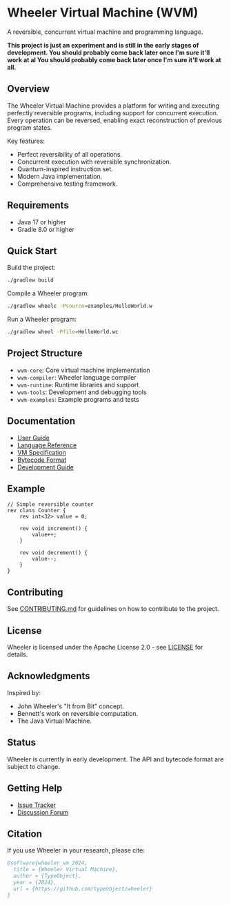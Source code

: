 # Wheeler Virtual Machine (WVM)

A reversible, concurrent virtual machine and programming language.

**This project is just an experiment and is still in the early stages of development. You should probably come back later once I'm sure it'll work at al You should probably come back later once I'm sure it'll work at all.**

## Overview

The Wheeler Virtual Machine provides a platform for writing and executing perfectly reversible programs, including support for concurrent execution. Every operation can be reversed, enabling exact reconstruction of previous program states.

Key features:
- Perfect reversibility of all operations.
- Concurrent execution with reversible synchronization.
- Quantum-inspired instruction set.
- Modern Java implementation.
- Comprehensive testing framework.

## Requirements

- Java 17 or higher
- Gradle 8.0 or higher

## Quick Start

Build the project:
```bash
./gradlew build
```

Compile a Wheeler program:
```bash
./gradlew wheelc -Psource=examples/HelloWorld.w
```

Run a Wheeler program:
```bash
./gradlew wheel -Pfile=HelloWorld.wc
```

## Project Structure

- `wvm-core`: Core virtual machine implementation
- `wvm-compiler`: Wheeler language compiler
- `wvm-runtime`: Runtime libraries and support
- `wvm-tools`: Development and debugging tools
- `wvm-examples`: Example programs and tests

## Documentation

- [User Guide](docs/user-guide.md)
- [Language Reference](docs/language-reference.md)
- [VM Specification](docs/vm-spec.md)
- [Bytecode Format](docs/bytecode-format.md)
- [Development Guide](docs/development-guide.md)

## Example

```wheeler
// Simple reversible counter
rev class Counter {
    rev int<32> value = 0;

    rev void increment() {
        value++;
    }

    rev void decrement() {
        value--;
    }
}
```

## Contributing

See [CONTRIBUTING.md](CONTRIBUTING.md) for guidelines on how to contribute to the project.

## License

Wheeler is licensed under the Apache License 2.0 - see [LICENSE](LICENSE) for details.

## Acknowledgments

Inspired by:
- John Wheeler's "It from Bit" concept.
- Bennett's work on reversible computation.
- The Java Virtual Machine.

## Status

Wheeler is currently in early development. The API and bytecode format are subject to change.

## Getting Help

- [Issue Tracker](https://github.com/typeobject/wheeler/issues)
- [Discussion Forum](https://github.com/typeobject/wheeler/discussions)

## Citation

If you use Wheeler in your research, please cite:
```bibtex
@software{wheeler_vm_2024,
  title = {Wheeler Virtual Machine},
  author = {TypeObject},
  year = {2024},
  url = {https://github.com/typeobject/wheeler}
}
```
